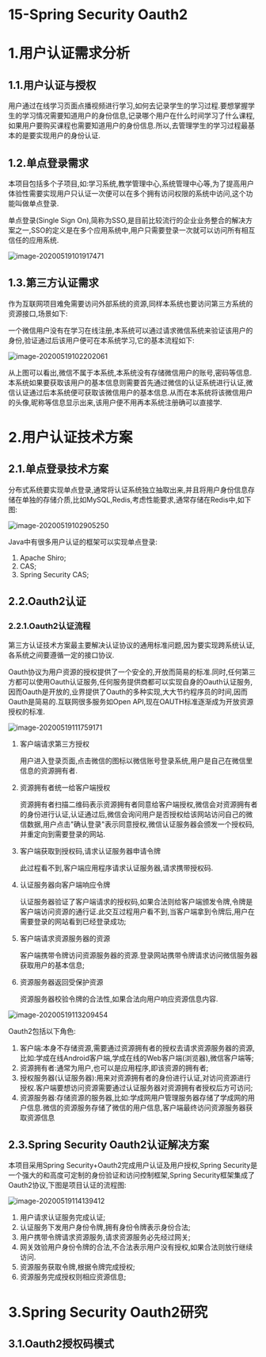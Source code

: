 # 15-Spring Security Oauth2

# 1.用户认证需求分析

## 1.1.用户认证与授权

用户通过在线学习页面点播视频进行学习,如何去记录学生的学习过程.要想掌握学生的学习情况需要知道用户的身份信息,记录哪个用户在什么时间学习了什么课程,如果用户要购买课程也需要知道用户的身份信息.所以,去管理学生的学习过程最基本的是要实现用户的身份认证.

## 1.2.单点登录需求

本项目包括多个子项目,如:学习系统,教学管理中心,系统管理中心等,为了提高用户体验性需要实现用户只认证一次便可以在多个拥有访问权限的系统中访问,这个功能叫做单点登录.

单点登录(Single Sign On),简称为SSO,是目前比较流行的企业业务整合的解决方案之一,SSO的定义是在多个应用系统中,用户只需要登录一次就可以访问所有相互信任的应用系统.

![image-20200519101917471](https://fechin-leyou.oss-cn-beijing.aliyuncs.com/PicGo/image-20200519101917471.png)

## 1.3.第三方认证需求

作为互联网项目难免需要访问外部系统的资源,同样本系统也要访问第三方系统的资源接口,场景如下:

一个微信用户没有在学习在线注册,本系统可以通过请求微信系统来验证该用户的身份,验证通过后该用户便可在本系统学习,它的基本流程如下:

![image-20200519102202061](https://fechin-leyou.oss-cn-beijing.aliyuncs.com/PicGo/image-20200519102202061.png)

从上图可以看出,微信不属于本系统,本系统没有存储微信用户的账号,密码等信息.本系统如果要获取该用户的基本信息则需要首先通过微信的认证系统进行认证,微信认证通过后本系统便可获取该微信用户的基本信息.从而在本系统将该微信用户的头像,昵称等信息显示出来,该用户便不用再本系统注册确可以直接学.

# 2.用户认证技术方案

## 2.1.单点登录技术方案

分布式系统要实现单点登录,通常将认证系统独立抽取出来,并且将用户身份信息存储在单独的存储介质,比如MySQL,Redis,考虑性能要求,通常存储在Redis中,如下图:

![image-20200519102905250](https://fechin-leyou.oss-cn-beijing.aliyuncs.com/PicGo/image-20200519102905250.png)

Java中有很多用户认证的框架可以实现单点登录:

1. Apache Shiro;
2. CAS;
3. Spring Security CAS;

## 2.2.Oauth2认证

### 2.2.1.Oauth2认证流程

第三方认证技术方案最主要解决认证协议的通用标准问题,因为要实现跨系统认证,各系统之间要遵循一定的接口协议.

Oauth协议为用户资源的授权提供了一个安全的,开放而简易的标准.同时,任何第三方都可以使用Oauth认证服务,任何服务提供商都可以实现自身的Oauth认证服务,因而Oauth是开放的,业界提供了Oauth的多种实现,大大节约程序员的时间,因而Oauth是简易的.互联网很多服务如Open API,现在OAUTH标准逐渐成为开放资源授权的标准.

![image-20200519111759171](https://fechin-leyou.oss-cn-beijing.aliyuncs.com/PicGo/image-20200519111759171.png)

1. 客户端请求第三方授权

   用户进入登录页面,点击微信的图标以微信账号登录系统,用户是自己在微信里信息的资源拥有者.

2. 资源拥有者统一给客户端授权

   资源拥有者扫描二维码表示资源拥有者同意给客户端授权,微信会对资源拥有者的身份进行认证,认证通过后,微信会询问用户是否授权给该网站访问自己的微信数据,用户点击"确认登录"表示同意授权,微信认证服务器会颁发一个授权码,并重定向到需要登录的网站.

3. 客户端获取到授权码,请求认证服务器申请令牌

   此过程看不到,客户端应用程序请求认证服务器,请求携带授权码.

4. 认证服务器向客户端响应令牌

   认证服务器验证了客户端请求的授权码,如果合法则给客户端颁发令牌,令牌是客户端访问资源的通行证.此交互过程用户看不到,当客户端拿到令牌后,用户在需要登录的网站看到已经登录成功;

5. 客户端请求资源服务器的资源

   客户端携带令牌访问资源服务器的资源.登录网站携带令牌请求访问微信服务器获取用户的基本信息;

6. 资源服务器返回受保护资源

   资源服务器校验令牌的合法性,如果合法向用户响应资源信息内容.

![image-20200519113209454](https://fechin-leyou.oss-cn-beijing.aliyuncs.com/PicGo/image-20200519113209454.png)

Oauth2包括以下角色:

1. 客户端:本身不存储资源,需要通过资源拥有者的授权去请求资源服务器的资源,比如:学成在线Android客户端,学成在线的Web客户端(浏览器),微信客户端等;
2. 资源拥有者:通常为用户,也可以是应用程序,即该资源的拥有者;
3. 授权服务器(认证服务器):用来对资源拥有者的身份进行认证,对访问资源进行授权.客户端要想访问资源需要通过认证服务器对资源拥有者授权后方可访问;
4. 资源服务器:存储资源的服务器,比如:学成网用户管理服务器存储了学成网的用户信息.微信的资源服务存储了微信的用户信息,客户端最终访问资源服务器获取资源信息

## 2.3.Spring Security Oauth2认证解决方案

本项目采用Spring Security+Oauth2完成用户认证及用户授权,Spring Security是一个强大的和高度可定制的身份验证和访问控制框架,Spring Security框架集成了Oauth2协议,下图是项目认证的流程图:

![image-20200519114139412](https://fechin-leyou.oss-cn-beijing.aliyuncs.com/PicGo/image-20200519114139412.png)

1. 用户请求认证服务完成认证;
2. 认证服务下发用户身份令牌,拥有身份令牌表示身份合法;
3. 用户携带令牌请求资源服务,请求资源服务必先经过网关;
4. 网关效验用户身份令牌的合法,不合法表示用户没有授权,如果合法则放行继续访问.
5. 资源服务获取令牌,根据令牌完成授权;
6. 资源服务完成授权则相应资源信息;

# 3.Spring Security Oauth2研究

## 3.1.Oauth2授权码模式




